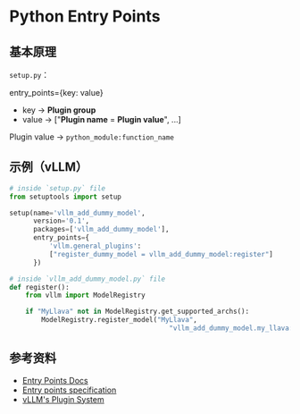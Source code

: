 # Python Entry Points

## 基本原理

`setup.py`：

entry_points={key: value}

- key -> **Plugin group**
- value -> ["**Plugin name** = **Plugin value**", ...]

Plugin value -> `python_module:function_name`

## 示例（vLLM）

```python
# inside `setup.py` file
from setuptools import setup

setup(name='vllm_add_dummy_model',
      version='0.1',
      packages=['vllm_add_dummy_model'],
      entry_points={
          'vllm.general_plugins':
          ["register_dummy_model = vllm_add_dummy_model:register"]
      })

# inside `vllm_add_dummy_model.py` file
def register():
    from vllm import ModelRegistry

    if "MyLlava" not in ModelRegistry.get_supported_archs():
        ModelRegistry.register_model("MyLlava",
                                        "vllm_add_dummy_model.my_llava:MyLlava")
```

## 参考资料

- [<u>Entry Points Docs</u>](https://setuptools.pypa.io/en/stable/userguide/entry_point.html)
- [<u>Entry points specification</u>](https://packaging.python.org/en/latest/specifications/entry-points/)
- [<u>vLLM's Plugin System</u>](https://docs.vllm.ai/en/stable/design/plugin_system.html#how-vllm-discovers-plugins)
